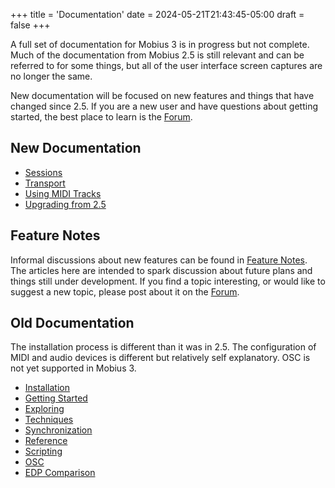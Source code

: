 +++
title = 'Documentation'
date = 2024-05-21T21:43:45-05:00
draft = false
+++

A full set of documentation for Mobius 3 is in progress but not complete.   Much of the documentation
from  Mobius 2.5 is still relevant and can be referred to for some things, but all of the user interface screen captures are no longer the same.  

New documentation will be focused on new features and things that have changed since 2.5.  If you are a new user and have questions about getting started, the best place to learn is the [Forum](../forum/public).

## New Documentation

- [Sessions](../docs/sessions)
- [Transport](../docs/transport)
- [Using MIDI Tracks](../docs/using-midi)
- [Upgrading from 2.5](../docs/upgrading)

## Feature Notes

Informal discussions about new features can be found in [Feature Notes](../notes).  The articles here are intended to spark discussion about future plans and things still under development.  If you find a topic interesting, or would like to suggest a new topic, please post about it on the [Forum](../forum/public).

## Old Documentation

The installation process is different than it was in 2.5.  The configuration of MIDI and
audio devices is different but relatively self explanatory.  OSC is not yet supported in Mobius 3.

- [Installation](../olddocs/installation.htm)
- [Getting Started](../olddocs/starting.htm)
- [Exploring](../olddocs/exploring.htm)
- [Techniques](../olddocs/techniques.htm)
- [Synchronization](../olddocs/synchronization.htm)
- [Reference](../olddocs/reference.htm)
- [Scripting](../olddocs/scripts.htm)
- [OSC](../olddocs/osc.htm)
- [EDP Comparison](../olddocs/edp.htm)


